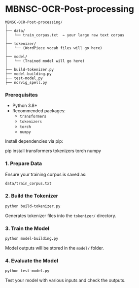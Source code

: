 # MBNSC-OCR-Post-processing
```
MBNSC-OCR-Post-processing/
│
├── data/
│   └── train_corpus.txt  ← your large raw text corpus
│
├── tokenizer/
│   └── (WordPiece vocab files will go here)
│
├── model/
│   └── (Trained model will go here)
│
├── build-tokenizer.py
├── model-building.py
├── test-model.py
├── norvig_spell.py
```


### Prerequisites

- Python 3.8+
- Recommended packages:
  - `transformers`
  - `tokenizers`
  - `torch`
  - `numpy`

Install dependencies via pip:

pip install transformers tokenizers torch numpy

### 1. Prepare Data

Ensure your training corpus is saved as:

```bash
data/train_corpus.txt
```

### 2. Build the Tokenizer

```bash
python build-tokenizer.py
```

Generates tokenizer files into the `tokenizer/` directory.

### 3. Train the Model

```bash
python model-building.py
```

Model outputs will be stored in the `model/` folder.

### 4. Evaluate the Model

```bash
python test-model.py
```

Test your model with various inputs and check the outputs.
